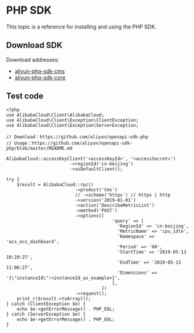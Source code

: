 # PHP SDK

This topic is a reference for installing and using the PHP SDK.

## Download SDK

Download addresses:

-   [aliyun-php-sdk-cms](https://github.com/aliyun/aliyun-openapi-php-sdk/tree/master/aliyun-php-sdk-cms/)
-   [aliyun-php-sdk-core](https://github.com/aliyun/aliyun-openapi-php-sdk/tree/master/aliyun-php-sdk-core)

## Test code

```
<?php
use AlibabaCloud\Client\AlibabaCloud;
use AlibabaCloud\Client\Exception\ClientException;
use AlibabaCloud\Client\Exception\ServerException;

// Download：https://github.com/aliyun/openapi-sdk-php
// Usage：https://github.com/aliyun/openapi-sdk-php/blob/master/README.md

AlibabaCloud::accessKeyClient('<accessKeyId>', '<accessSecret>')
                        ->regionId('cn-beijing')
                        ->asDefaultClient();

try {
    $result = AlibabaCloud::rpc()
                          ->product('Cms')
                          // ->scheme('https') // https | http
                          ->version('2019-01-01')
                          ->action('DescribeMetricList')
                          ->method('POST')
                          ->options([
                                        'query' => [
                                          'RegionId' => 'cn-beijing',
                                          'MetricName' => 'cpu_idle',
                                          'Namespace' => 'acs_ecs_dashboard',
                                          'Period' => '60',
                                          'StartTime' => '2019-05-13 10:20:27',
                                          'EndTime' => '2019-05-13 11:06:27',
                                          'Dimensions' => '{\"instanceId\":<instanceId_as_example>}',
                                        ],
                                    ])
                          ->request();
    print_r($result->toArray());
} catch (ClientException $e) {
    echo $e->getErrorMessage() . PHP_EOL;
} catch (ServerException $e) {
    echo $e->getErrorMessage() . PHP_EOL;
}
```

